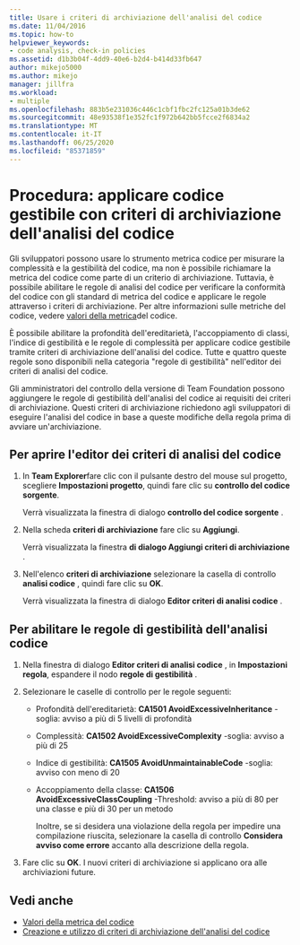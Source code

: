 ```yaml
---
title: Usare i criteri di archiviazione dell'analisi del codice
ms.date: 11/04/2016
ms.topic: how-to
helpviewer_keywords:
- code analysis, check-in policies
ms.assetid: d1b3b04f-4dd9-40e6-b2d4-b414d33fb647
author: mikejo5000
ms.author: mikejo
manager: jillfra
ms.workload:
- multiple
ms.openlocfilehash: 883b5e231036c446c1cbf1fbc2fc125a01b3de62
ms.sourcegitcommit: 48e93538f1e352fc1f972b642bb5fcce2f6834a2
ms.translationtype: MT
ms.contentlocale: it-IT
ms.lasthandoff: 06/25/2020
ms.locfileid: "85371859"
---
```

# <a name="how-to-enforce-maintainable-code-with-a-code-analysis-check-in-policy"></a>Procedura: applicare codice gestibile con criteri di archiviazione dell'analisi del codice

Gli sviluppatori possono usare lo strumento metrica codice per misurare la complessità e la gestibilità del codice, ma non è possibile richiamare la metrica del codice come parte di un criterio di archiviazione. Tuttavia, è possibile abilitare le regole di analisi del codice per verificare la conformità del codice con gli standard di metrica del codice e applicare le regole attraverso i criteri di archiviazione. Per altre informazioni sulle metriche del codice, vedere [valori della metrica](../code-quality/code-metrics-values.md)del codice.

È possibile abilitare la profondità dell'ereditarietà, l'accoppiamento di classi, l'indice di gestibilità e le regole di complessità per applicare codice gestibile tramite criteri di archiviazione dell'analisi del codice. Tutte e quattro queste regole sono disponibili nella categoria "regole di gestibilità" nell'editor dei criteri di analisi del codice.

Gli amministratori del controllo della versione di Team Foundation possono aggiungere le regole di gestibilità dell'analisi del codice ai requisiti dei criteri di archiviazione. Questi criteri di archiviazione richiedono agli sviluppatori di eseguire l'analisi del codice in base a queste modifiche della regola prima di avviare un'archiviazione.

## <a name="to-open-the-code-analysis-policy-editor"></a>Per aprire l'editor dei criteri di analisi del codice

1. In **Team Explorer**fare clic con il pulsante destro del mouse sul progetto, scegliere **Impostazioni progetto**, quindi fare clic su **controllo del codice sorgente**.

     Verrà visualizzata la finestra di dialogo **controllo del codice sorgente** .

2. Nella scheda **criteri di archiviazione** fare clic su **Aggiungi**.

     Verrà visualizzata la finestra **di dialogo Aggiungi criteri di archiviazione** .

3. Nell'elenco **criteri di archiviazione** selezionare la casella di controllo **analisi codice** , quindi fare clic su **OK**.

     Verrà visualizzata la finestra di dialogo **Editor criteri di analisi codice** .

## <a name="to-enable-code-analysis-maintainability-rules"></a>Per abilitare le regole di gestibilità dell'analisi codice

1. Nella finestra di dialogo **Editor criteri di analisi codice** , in **Impostazioni regola**, espandere il nodo **regole di gestibilità** .

2. Selezionare le caselle di controllo per le regole seguenti:

   - Profondità dell'ereditarietà: **CA1501 AvoidExcessiveInheritance** -soglia: avviso a più di 5 livelli di profondità

   - Complessità: **CA1502 AvoidExcessiveComplexity** -soglia: avviso a più di 25

   - Indice di gestibilità: **CA1505 AvoidUnmaintainableCode** -soglia: avviso con meno di 20

   - Accoppiamento della classe: **CA1506 AvoidExcessiveClassCoupling** -Threshold: avviso a più di 80 per una classe e più di 30 per un metodo

     Inoltre, se si desidera una violazione della regola per impedire una compilazione riuscita, selezionare la casella di controllo **Considera avviso come errore** accanto alla descrizione della regola.

3. Fare clic su **OK**. I nuovi criteri di archiviazione si applicano ora alle archiviazioni future.

## <a name="see-also"></a>Vedi anche

- [Valori della metrica del codice](../code-quality/code-metrics-values.md)
- [Creazione e utilizzo di criteri di archiviazione dell'analisi del codice](../code-quality/how-to-create-or-update-standard-code-analysis-check-in-policies.md)
